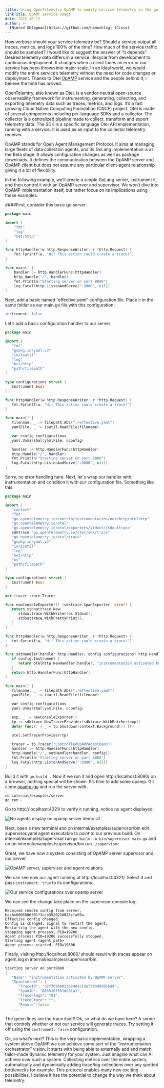 ```yaml
---
title: Using OpenTelemetry OpAMP to modify service telemetry on the go
linkTitle: OpAMP service usage
date: 2022-10-12
author: >-
  [Nimrod Shlagman](https://github.com/nemoshlag) (Cisco)
---
```


How verbose should your service telemetry be? Should a service output all
traces, metrics, and logs 100% of the time? How much of the service traffic
should be sampled? I would like to suggest the answer of “it depends”. Desired
telemetry data differs in a service lifecycle from development to continuous
deployment. It changes when a client faces an error or our service has been
thrown into major scale. In an ideal world, we would modify the entire service’s
telemetry without the need for code changes or deployment. Thanks to Otel
[OpAMP](https://github.com/open-telemetry/opamp-go) service and the people
behind it, I believe the time has arrived.

OpenTelemtry, also known as Otel, is a vendor-neutral open-source observability
framework for instrumenting, generating, collecting, and exporting telemetry
data such as traces, metrics, and logs. It’s a fast growing Cloud Native
Computing Foundation (CNCF) project. Otel is made of several components
including per-language SDKs and a collector. The collector is a centralized
pipeline made to collect, transform and export telemetry data. The SDK is a
specific language Otel API implementation, running with a service. It is used as
an input to the collector telemetry receiver.

OpAMP stands for Open Agent Management Protocol. It aims at managing large
fleets of data collection agents, and its GoLang implementation is at the Beta
stage. It allows configuration changes as well as package downloads. It defines
the communication between the OpAMP server and OpAMP client but does not assume
any particular client-agent relationship giving it a lot of flexibility.

In the following example, we’ll create a simple GoLang server, instrument it,
and then control it with an OpAMP server and supervisor. We won’t dive into
OpAMP implementation itself, but rather focus on its implications using these
examples.

####First, consider this basic go server:

```Go
package main

import (
	"fmt"
	"log"
	"net/http"
)

func httpHandler(w http.ResponseWriter, r *http.Request) {
	fmt.Fprintf(w, "Hi! This action could create a trace!")
}

func main() {
	handler := http.HandlerFunc(httpHandler)
	http.Handle("/", handler)
	fmt.Println("Starting server on port 8080")
	log.Fatal(http.ListenAndServe(":8080", nil))
}
```

Next, add a basic named “effective.yaml” configuration file. Place it in the
same folder as our main.go file with this configuration:

```yaml
instrument: false
```

Let’s add a basic configuration handler to our server:

```go
package main

import (
   "fmt"
   "gopkg.in/yaml.v3"
   "io/ioutil"
   "log"
   "net/http"
   "path/filepath"
)

type configurations struct {
   Instrument bool
}

func httpHandler(w http.ResponseWriter, r *http.Request) {
   fmt.Fprintf(w, "Hi! This action could create a trace!")
}

func main() {
   filename, _ := filepath.Abs("./effective.yaml")
   yamlFile, _ := ioutil.ReadFile(filename)

   var config configurations
   yaml.Unmarshal(yamlFile, &config)

   handler := http.HandlerFunc(httpHandler)
   http.Handle("/", handler)
   fmt.Println("Starting server on port 8080")
   log.Fatal(http.ListenAndServe(":8080", nil))
}
```

Sorry, no error handling here. Next, let's wrap our handler with instrumentation
and condition it with our configuration file. Something like this:

```go
package main

import (
   "context"
   "fmt"
   "go.opentelemetry.io/contrib/instrumentation/net/http/otelhttp"
   "go.opentelemetry.io/otel"
   "go.opentelemetry.io/otel/exporters/stdout/stdouttrace"
   sdktrace "go.opentelemetry.io/otel/sdk/trace"
   "go.opentelemetry.io/otel/trace"
   "gopkg.in/yaml.v3"
   "io/ioutil"
   "log"
   "net/http"
   "os"
   "path/filepath"
)

type configurations struct {
   Instrument bool
}

var tracer trace.Tracer

func newConsoleExporter() (sdktrace.SpanExporter, error) {
   return stdouttrace.New(
      stdouttrace.WithWriter(os.Stdout),
      stdouttrace.WithPrettyPrint(),
   )
}

func httpHandler(w http.ResponseWriter, r *http.Request) {
   fmt.Fprintf(w, "Hi! This action could create a trace!")
}

func setHandler(handler http.Handler, config configurations) http.Handler {
   if config.Instrument {
      return otelhttp.NewHandler(handler, "instrumentation activated by OpAMP")
   }
   return http.HandlerFunc(httpHandler)
}

func main() {
   filename, _ := filepath.Abs("./effective.yaml")
   yamlFile, _ := ioutil.ReadFile(filename)

   var config configurations
   yaml.Unmarshal(yamlFile, &config)

   exp, _ := newConsoleExporter()
   tp := sdktrace.NewTracerProvider(sdktrace.WithBatcher(exp))
   defer func() { _ = tp.Shutdown(context.Background()) }()

   otel.SetTracerProvider(tp)

   tracer = tp.Tracer("ControlledOpAMPAgentDemo")
   handler := http.HandlerFunc(httpHandler)
   http.Handle("/", setHandler(handler, config))
   fmt.Println("Starting server on port 8080")
   log.Fatal(http.ListenAndServe(":8080", nil))
}
```

Build it with `go build .` Now if we run it and open http://localhost:8080/ on a
browser, nothing special will be shown. It’s time to add some opamp. Git clone
[opamp-go](https://github.com/open-telemetry/opamp-go) and run the server with:

```
cd internal/examples/server
go run .
```

Go to http://localhost:4321/ to verify it running, notice no agent displayed:

![No agents display on opamp server demo UI](opamp_server_no_agents.png)

Next, open a new terminal and on internal/examples/supervisor/bin edit
supervisor.yaml agent executable to point to our previous build. On
internal/examples/supervisor run `go build -o bin/supervisor main.go` and on on
internal/examples/supervisor/bin run `./supervisor`

Great, we have now a system consisting of OpAMP server supervisor and our server

![OpAMP server, supervisor and agent relations](opamp_server_supervisor_agent_relations.png)

We can see now our agent running at http://localhost:4321/. Select it and pass
`instrument: true` to its configurations.

![Our service configurations over opamp server](opamp_server_agent_config.png)

We can see the change take place on the supervisor console log:

```
Received remote config from server, hash=0008886301f3ccb3520216823cfa09a.
Effective config changed.
Config is changed. Signal to restart the agent.
Restarting the agent with the new config.
Stopping agent process, PID=19206
Agent process PID=19206 successfully stopped.
Starting agent <agent path>
Agent process started, PID=19506
```

Finally, visiting http://localhost:8080/ should result with traces appear on
agent.log in internal/examples/supervisor/bin:

```go
Starting server on port8080
{
   "Name": "instrumentation activated by OpAMP server",
   "SpanContext": {
      "TraceID": "d2f76958023624d4c1def3f44899b6d4",
      "SpanID": "085510f551dc31a1",
      "TraceFlags": "01",
      "TraceState": "",
      "Remote":false
   ...
```

The green lines are the trace itself! Ok, so what do we have here? A server that
controls whether or not our service will generate traces. Try setting it off
using the `instrument: false` configuration.

Ok, so what’s next? This is the very basic implementation, wrapping a system
above OpAMP we can achieve some sort of the “instrumentation orchestrator”
vision. It starts with being able to externally add and match tailor-made
dynamic telemetry for your system. Just imagine what can AI achieve over such a
system. Collecting metrics over the entire system, automatically and dynamically
adding trace/log collections over any spotted bottlenecks for example. This
protocol enables many new exciting possibilities, I believe it has the potential
to change the way we think about telemetry.
